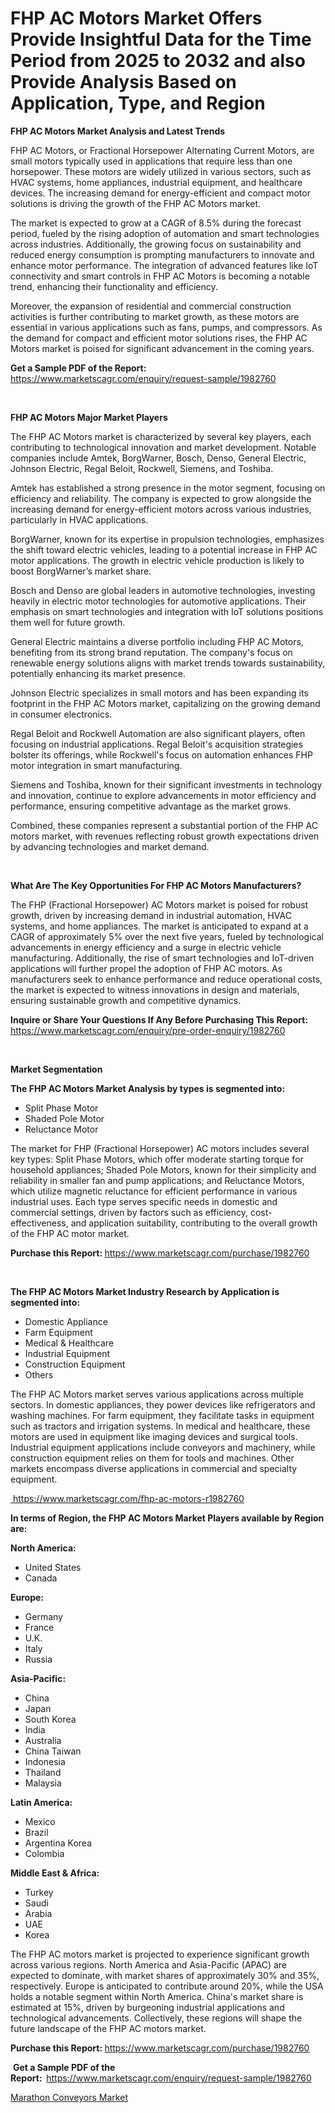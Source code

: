 <p><h1>FHP AC Motors Market Offers Provide Insightful Data for the Time Period from 2025 to 2032 and also Provide Analysis Based on Application, Type, and Region</h1></p><p><strong>FHP AC Motors Market Analysis and Latest Trends</strong></p>
<p><p>FHP AC Motors, or Fractional Horsepower Alternating Current Motors, are small motors typically used in applications that require less than one horsepower. These motors are widely utilized in various sectors, such as HVAC systems, home appliances, industrial equipment, and healthcare devices. The increasing demand for energy-efficient and compact motor solutions is driving the growth of the FHP AC Motors market.</p><p>The market is expected to grow at a CAGR of 8.5% during the forecast period, fueled by the rising adoption of automation and smart technologies across industries. Additionally, the growing focus on sustainability and reduced energy consumption is prompting manufacturers to innovate and enhance motor performance. The integration of advanced features like IoT connectivity and smart controls in FHP AC Motors is becoming a notable trend, enhancing their functionality and efficiency. </p><p>Moreover, the expansion of residential and commercial construction activities is further contributing to market growth, as these motors are essential in various applications such as fans, pumps, and compressors. As the demand for compact and efficient motor solutions rises, the FHP AC Motors market is poised for significant advancement in the coming years.</p></p>
<p><strong>Get a Sample PDF of the Report:&nbsp;</strong> <a href="https://www.marketscagr.com/enquiry/request-sample/1982760?utm_campaign=2749&utm_medium=2&utm_source=Github&utm_content=ia&utm_term=02032025&utm_id=fhp-ac-motors">https://www.marketscagr.com/enquiry/request-sample/1982760</a></p>
<p>&nbsp;</p>
<p><strong>FHP AC Motors Major Market Players</strong></p>
<p><p>The FHP AC Motors market is characterized by several key players, each contributing to technological innovation and market development. Notable companies include Amtek, BorgWarner, Bosch, Denso, General Electric, Johnson Electric, Regal Beloit, Rockwell, Siemens, and Toshiba.</p><p>Amtek has established a strong presence in the motor segment, focusing on efficiency and reliability. The company is expected to grow alongside the increasing demand for energy-efficient motors across various industries, particularly in HVAC applications.</p><p>BorgWarner, known for its expertise in propulsion technologies, emphasizes the shift toward electric vehicles, leading to a potential increase in FHP AC motor applications. The growth in electric vehicle production is likely to boost BorgWarner’s market share.</p><p>Bosch and Denso are global leaders in automotive technologies, investing heavily in electric motor technologies for automotive applications. Their emphasis on smart technologies and integration with IoT solutions positions them well for future growth.</p><p>General Electric maintains a diverse portfolio including FHP AC Motors, benefiting from its strong brand reputation. The company's focus on renewable energy solutions aligns with market trends towards sustainability, potentially enhancing its market presence.</p><p>Johnson Electric specializes in small motors and has been expanding its footprint in the FHP AC Motors market, capitalizing on the growing demand in consumer electronics.</p><p>Regal Beloit and Rockwell Automation are also significant players, often focusing on industrial applications. Regal Beloit's acquisition strategies bolster its offerings, while Rockwell's focus on automation enhances FHP motor integration in smart manufacturing.</p><p>Siemens and Toshiba, known for their significant investments in technology and innovation, continue to explore advancements in motor efficiency and performance, ensuring competitive advantage as the market grows.</p><p>Combined, these companies represent a substantial portion of the FHP AC motors market, with revenues reflecting robust growth expectations driven by advancing technologies and market demand.</p></p>
<p>&nbsp;</p>
<p><strong>What Are The Key Opportunities For FHP AC Motors Manufacturers?</strong></p>
<p><p>The FHP (Fractional Horsepower) AC Motors market is poised for robust growth, driven by increasing demand in industrial automation, HVAC systems, and home appliances. The market is anticipated to expand at a CAGR of approximately 5% over the next five years, fueled by technological advancements in energy efficiency and a surge in electric vehicle manufacturing. Additionally, the rise of smart technologies and IoT-driven applications will further propel the adoption of FHP AC motors. As manufacturers seek to enhance performance and reduce operational costs, the market is expected to witness innovations in design and materials, ensuring sustainable growth and competitive dynamics.</p></p>
<p><strong>Inquire or Share Your Questions If Any Before Purchasing This Report:</strong> <a href="https://www.marketscagr.com/enquiry/pre-order-enquiry/1982760?utm_campaign=2749&utm_medium=2&utm_source=Github&utm_content=ia&utm_term=02032025&utm_id=fhp-ac-motors">https://www.marketscagr.com/enquiry/pre-order-enquiry/1982760</a></p>
<p>&nbsp;</p>
<p><strong>Market Segmentation</strong></p>
<p><strong>The FHP AC Motors Market Analysis by types is segmented into:</strong></p>
<p><ul><li>Split Phase Motor</li><li>Shaded Pole Motor</li><li>Reluctance Motor</li></ul></p>
<p><p>The market for FHP (Fractional Horsepower) AC motors includes several key types: Split Phase Motors, which offer moderate starting torque for household appliances; Shaded Pole Motors, known for their simplicity and reliability in smaller fan and pump applications; and Reluctance Motors, which utilize magnetic reluctance for efficient performance in various industrial uses. Each type serves specific needs in domestic and commercial settings, driven by factors such as efficiency, cost-effectiveness, and application suitability, contributing to the overall growth of the FHP AC motor market.</p></p>
<p><strong>Purchase this Report:&nbsp;</strong><a href="https://www.marketscagr.com/purchase/1982760?utm_campaign=2749&utm_medium=2&utm_source=Github&utm_content=ia&utm_term=02032025&utm_id=fhp-ac-motors">https://www.marketscagr.com/purchase/1982760</a></p>
<p>&nbsp;</p>
<p><strong>The FHP AC Motors Market Industry Research by Application is segmented into:</strong></p>
<p><ul><li>Domestic Appliance</li><li>Farm Equipment</li><li>Medical & Healthcare</li><li>Industrial Equipment</li><li>Construction Equipment</li><li>Others</li></ul></p>
<p><p>The FHP AC Motors market serves various applications across multiple sectors. In domestic appliances, they power devices like refrigerators and washing machines. For farm equipment, they facilitate tasks in equipment such as tractors and irrigation systems. In medical and healthcare, these motors are used in equipment like imaging devices and surgical tools. Industrial equipment applications include conveyors and machinery, while construction equipment relies on them for tools and machines. Other markets encompass diverse applications in commercial and specialty equipment.</p></p>
<p><a href="https://www.marketscagr.com/fhp-ac-motors-r1982760?utm_campaign=2749&utm_medium=2&utm_source=Github&utm_content=ia&utm_term=02032025&utm_id=fhp-ac-motors">&nbsp;https://www.marketscagr.com/fhp-ac-motors-r1982760</a></p>
<p><strong>In terms of Region, the FHP AC Motors Market Players available by Region are:</strong></p>
<p>
    <p> <strong> North America: </strong>
        <ul>
            <li>United States</li>
            <li>Canada</li>
        </ul>
        </p> 
    <p> <strong> Europe: </strong>
        <ul>
            <li>Germany</li>
            <li>France</li>
            <li>U.K.</li>
            <li>Italy</li>
            <li>Russia</li>
        </ul>
        </p> 
    <p> <strong> Asia-Pacific: </strong>
        <ul>
            <li>China</li>
            <li>Japan</li>
            <li>South Korea</li>
            <li>India</li>
            <li>Australia</li>
            <li>China Taiwan</li>
            <li>Indonesia</li>
            <li>Thailand</li>
            <li>Malaysia</li>
        </ul>
        </p> 
    <p> <strong> Latin America: </strong>
        <ul>
            <li>Mexico</li>
            <li>Brazil</li>
            <li>Argentina Korea</li>
            <li>Colombia</li>
        </ul>
        </p> 
    <p> <strong> Middle East & Africa: </strong>
        <ul>
            <li>Turkey</li>
            <li>Saudi</li>
            <li>Arabia</li>
            <li>UAE</li>
            <li>Korea</li>
        </ul>
    </p>
    </p>
<p><p>The FHP AC motors market is projected to experience significant growth across various regions. North America and Asia-Pacific (APAC) are expected to dominate, with market shares of approximately 30% and 35%, respectively. Europe is anticipated to contribute around 20%, while the USA holds a notable segment within North America. China's market share is estimated at 15%, driven by burgeoning industrial applications and technological advancements. Collectively, these regions will shape the future landscape of the FHP AC motors market.</p></p>
<p><strong>Purchase this Report: </strong><a href="https://www.marketscagr.com/purchase/1982760?utm_campaign=2749&utm_medium=2&utm_source=Github&utm_content=ia&utm_term=02032025&utm_id=fhp-ac-motors">https://www.marketscagr.com/purchase/1982760</a></p>
<p>&nbsp;<strong>Get a Sample PDF of the Report:&nbsp;&nbsp;</strong><a href="https://www.marketscagr.com/enquiry/request-sample/1982760?utm_campaign=2749&utm_medium=2&utm_source=Github&utm_content=ia&utm_term=02032025&utm_id=fhp-ac-motors">https://www.marketscagr.com/enquiry/request-sample/1982760</a></p>
<p><strong></strong></p>
<p><p><a href="https://github.com/ziogaskangui96/Market-Research-Report-List-1/blob/main/marathon-conveyors-market.md?utm_campaign=2749&utm_medium=2&utm_source=Github&utm_content=ia&utm_term=02032025&utm_id=fhp-ac-motors">Marathon Conveyors Market</a></p></p>